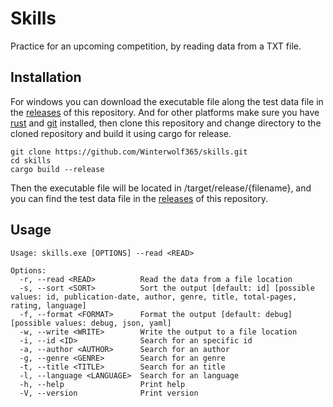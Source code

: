 # **Skills**
Practice for an upcoming competition, by reading data from a TXT file.

## Installation
For windows you can download the executable file along the test data file in the [releases](https://github.com/Winterwolf365/skills/releases) of this repository.
And for other platforms make sure you have [rust](https://rustup.rs) and [git](https://git-scm.com/downloads) installed, 
then clone this repository and change directory to the cloned repository and build it using cargo for release.
```
git clone https://github.com/Winterwolf365/skills.git
cd skills
cargo build --release
```
Then the executable file will be located in /target/release/{filename}, and you can find the test data file in the [releases](https://github.com/Winterwolf365/skills/releases) of this repository.

## Usage
```
Usage: skills.exe [OPTIONS] --read <READ>

Options:
  -r, --read <READ>          Read the data from a file location
  -s, --sort <SORT>          Sort the output [default: id] [possible values: id, publication-date, author, genre, title, total-pages, rating, language]
  -f, --format <FORMAT>      Format the output [default: debug] [possible values: debug, json, yaml]
  -w, --write <WRITE>        Write the output to a file location
  -i, --id <ID>              Search for an specific id
  -a, --author <AUTHOR>      Search for an author
  -g, --genre <GENRE>        Search for an genre
  -t, --title <TITLE>        Search for an title
  -l, --language <LANGUAGE>  Search for an language
  -h, --help                 Print help
  -V, --version              Print version
```
